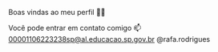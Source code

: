 Boas vindas ao meu perfil 💙💙
<!--
Meu nome é Rafaela Antunes

-Estou estudando na Alura
Estou me desenvolvendo na linguagem JavaScript
Utilizo esse espaço para minha organização e compartilhamento dos meu projetos desenvolvidos
-->
Você pode entrar em contato comigo 📫
00001106223238sp@al.educacao.sp.gov.br
@rafa.rodrigues
